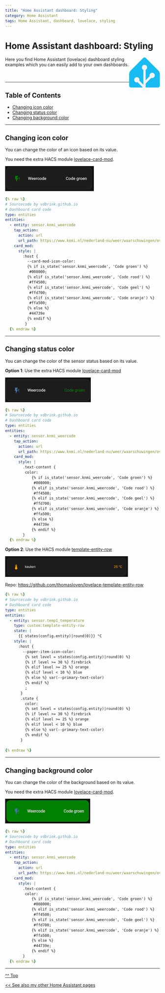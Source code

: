 ```yaml
---
title: "Home Assistant dashboard: Styling"
category: Home Assistant
tags: Home Assistant, dashboard, lovelace, styling
---
```

# Home Assistant dashboard: Styling


<a href="index"><img src="images/home_assistant_logo.png" style="float: right;" alt="Home Assistant logo" height="100px"></a>

Here you find Home Assistant (lovelace) dashboard styling examples which you can easily add to your own dashboards.
<br/><br/><br/>

---
## Table of Contents
<!-- TOC -->
* [Changing icon color](#changing-icon-color)
* [Changing status color](#changing-status-color)
* [Changing background color](#changing-background-color)
<!-- TOC -->

---
## Changing icon color

You can change the color of an icon based on its value.

You need the extra HACS module [lovelace-card-mod](https://github.com/thomasloven/lovelace-card-mod).

![Changing icon color](images_styling/colored_icon.png)
```yaml
{% raw %}
# Sourcecode by vdbrink.github.io
# Dashboard card code
type: entities
entities:
  - entity: sensor.knmi_weercode
    tap_action:
      action: url
      url_path: https://www.knmi.nl/nederland-nu/weer/waarschuwingen/overijssel
    card_mod:
      style: |
        :host {
          --card-mod-icon-color:
          {% if is_state('sensor.knmi_weercode', 'Code groen') %}
           #008000;
          {% elif is_state('sensor.knmi_weercode', 'Code rood') %}
           #ff4500;
          {% elif is_state('sensor.knmi_weercode', 'Code geel') %}
           #ffd700;
          {% elif is_state('sensor.knmi_weercode', 'Code oranje') %}
           #ffa500;
          {% else %}
           #44739e
          {% endif %}
         }
  {% endraw %}
```

---
## Changing status color

You can change the color of the sensor status based on its value.

**Option 1**: Use the extra HACS module [lovelace-card-mod](https://github.com/thomasloven/lovelace-card-mod)

![Changing text color](images_styling/colored_status.png)
```yaml
{% raw %}
# Sourcecode by vdbrink.github.io
# Dashboard card code
type: entities
entities:
  - entity: sensor.knmi_weercode
    tap_action:
      action: url
      url_path: https://www.knmi.nl/nederland-nu/weer/waarschuwingen/overijssel
    card_mod:
      style: |
        .text-content {
         color:
            {% if is_state('sensor.knmi_weercode', 'Code groen') %}
             #008000;
            {% elif is_state('sensor.knmi_weercode', 'Code rood') %}
             #ff4500;
            {% elif is_state('sensor.knmi_weercode', 'Code geel') %}
             #ffd700;
            {% elif is_state('sensor.knmi_weercode', 'Code oranje') %}
             #ffa500;
            {% else %}
             #44739e
            {% endif %}
        }
  {% endraw %}
```

**Option 2**: Use the HACS module [template-entity-row](homeassistant_dashboard_hacs#template-entity-row)

<img src="images_hacs/hacs_template-entity-row.png" alt="template-entity-row" width="400px">

Repo: https://github.com/thomasloven/lovelace-template-entity-row
```yaml
{% raw %}
# Sourcecode by vdbrink.github.io
# Dashboard card code
type: entities
entities:
  - entity: sensor.temp1_temperature
    type: custom:template-entity-row
    state: |
      {{ states(config.entity)|round(0)}} °C
    style: |
      :host {
        --paper-item-icon-color:
         {% set level = states(config.entity)|round(0) %}
         {% if level >= 30 %} firebrick
         {% elif level >= 25 %} orange
         {% elif level < 10 %} blue
         {% else %} var(--primary-text-color)
         {% endif %} 
         ;
       }
       .state {
         color: 
         {% set level = states(config.entity)|round(0) %}
         {% if level >= 30 %} firebrick
         {% elif level >= 25 %} orange
         {% elif level < 10 %} blue
         {% else %} var(--primary-text-color)
         {% endif %} 
       }

{% endraw %}
```

---
## Changing background color

You can change the color of the background based on its value.

You need the extra HACS module [lovelace-card-mod](https://github.com/thomasloven/lovelace-card-mod).

![Changing text color](images_styling/colored_background.png)
```yaml
{% raw %}
# Sourcecode by vdbrink.github.io
# Dashboard card code
type: entities
entities:
  - entity: sensor.knmi_weercode
    tap_action:
      action: url
      url_path: https://www.knmi.nl/nederland-nu/weer/waarschuwingen/overijssel
    card_mod:
      style: |
        .text-content {
         color:
            {% if is_state('sensor.knmi_weercode', 'Code groen') %}
             #008000;
            {% elif is_state('sensor.knmi_weercode', 'Code rood') %}
             #ff4500;
            {% elif is_state('sensor.knmi_weercode', 'Code geel') %}
             #ffd700;
            {% elif is_state('sensor.knmi_weercode', 'Code oranje') %}
             #ffa500;
            {% else %}
             #44739e;
            {% endif %}
        }
  {% endraw %}
```

---
[^^ Top](#table-of-contents)

[<< See also my other Home Assistant pages](index)